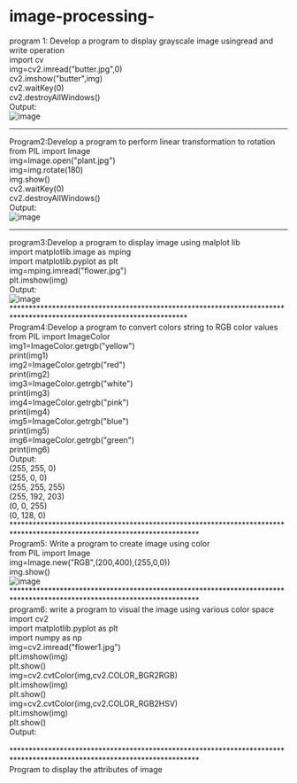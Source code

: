 # image-processing-<br>
program 1: Develop a program to display grayscale image usingread and write operation <br>
import cv<br>
img=cv2.imread("butter.jpg",0)<br>
cv2.imshow("butter",img)<br>
cv2.waitKey(0)<br>
cv2.destroyAllWindows()<br>
Output:<br>
![image](https://user-images.githubusercontent.com/99865138/173808282-3df0a570-73a7-43bb-99e9-6daa38728069.png)<br>
***********************************************************************************************************************
 Program2:Develop a program to perform linear transformation to rotation<br>
from PIL import Image<br>
img=Image.open("plant.jpg")<br>
img=img.rotate(180)<br>
img.show()<br>
cv2.waitKey(0)<br>
cv2.destroyAllWindows()<br>
Output:<br>
![image](https://user-images.githubusercontent.com/99865138/173809376-9093987f-301d-4d56-99c9-351e7f9733e9.png)<br>
*********************************************************************************************************************
program3:Develop a program to display image using malplot lib<br>
import matplotlib.image as mping<br>
import matplotlib.pyplot as plt<br>
img=mping.imread("flower.jpg")<br>
plt.imshow(img)<br>
Output:<br>
![image](https://user-images.githubusercontent.com/99865138/173810377-39d1c669-e53d-4f3f-9f22-000935e139d4.png)<br>
*********************************************************************************************************************<br>
Program4:Develop a program to convert colors string to RGB color values<br>
from PIL import ImageColor<br>
img1=ImageColor.getrgb("yellow")<br>
print(img1)<br>
img2=ImageColor.getrgb("red")<br>
print(img2)<br>
img3=ImageColor.getrgb("white")<br>
print(img3)<br>
img4=ImageColor.getrgb("pink")<br>
print(img4)<br>
img5=ImageColor.getrgb("blue")<br>
print(img5)<br>
img6=ImageColor.getrgb("green")<br>
print(img6)<br>
Output:<br>
(255, 255, 0)<br>
(255, 0, 0)<br>
(255, 255, 255)<br>
(255, 192, 203)<br>
(0, 0, 255)<br>
(0, 128, 0)<br>
************************************************************************************************************************<br>
Program5: Write a program to create image using color<br>
from PIL import Image<br>
img=Image.new("RGB",(200,400),(255,0,0))<br>
img.show()<br>
![image](https://user-images.githubusercontent.com/99865138/173811387-68dc949d-48fe-4df4-9d10-16a95ace1f43.png)<br>
************************************************************************************************************************<br>
program6: write a program to visual the image using various color space<br>
import cv2<br>
import matplotlib.pyplot as plt<br>
import numpy as np<br>
img=cv2.imread("flower1.jpg")<br>
plt.imshow(img)<br>
plt.show()<br>
img=cv2.cvtColor(img,cv2.COLOR_BGR2RGB)<br>
plt.imshow(img)<br>
plt.show()<br>
img=cv2.cvtColor(img,cv2.COLOR_RGB2HSV)<br>
plt.imshow(img)<br>
plt.show()<br>
Output:<br>
<br>
************************************************************************************************************************<br>
Program to display the attributes of image<br>

